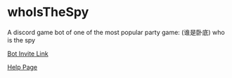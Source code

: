 # whoIsTheSpy
A discord game bot of one of the most popular party game: (谁是卧底) who is the spy

[Bot Invite Link](https://discord.com/oauth2/authorize?client_id=746722293216051220&permissions=1133584&scope=bot)


[Help Page](https://zo6231.github.io/whoIsTheSpy/game_bot.html)
